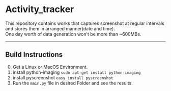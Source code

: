 # Activity_tracker

This repository contains works that captures screenshot at regular intervals and stores them in arranged manner(date and time).  
One day worth of data generation won't be more than ~600MBs.


---  

## Build Instructions
0. Get a Linux or MacOS Environment.
1. install python-imaging
`sudo apt-get install python-imaging`
2. install pyscreenshot
`easy_install pyscreenshot`
3. Run the `main.py` file in desired Folder and see the results.

